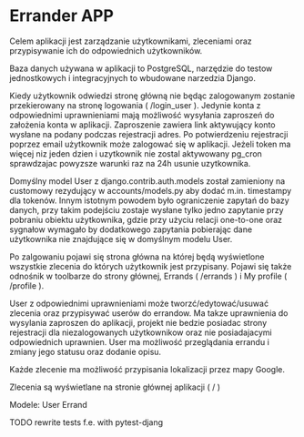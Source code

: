 # Errander APP

Celem aplikacji jest zarządzanie użytkownikami, zleceniami oraz przypisywanie ich do odpowiednich użytkowników.

Baza danych używana w aplikacji to PostgreSQL, narzędzie do testow jednostkowych i integracyjnych to wbudowane narzedzia Django.

Kiedy użytkownik odwiedzi stronę główną nie będąc zalogowanym zostanie przekierowany na stronę logowania ( /login_user ). Jedynie konta z odpowiednimi uprawnieniami mają możliwość wysyłania zaproszeń do założenia konta w aplikacji. Zaproszenie zawiera link aktywujący konto wysłane na podany podczas rejestracji adres. Po potwierdzeniu rejestracji poprzez email użytkownik może zalogować się w aplikacji. Jeżeli token ma więcej niz jeden dzien i uzytkownik nie zostal aktywowany pg_cron sprawdzajac powyzsze warunki raz na 24h usunie uzytkownika.

Domyślny model User z django.contrib.auth.models został zamieniony na customowy rezydujący w accounts/models.py aby dodać m.in. timestampy dla tokenów. Innym istotnym powodem było ograniczenie zapytań do bazy danych, przy takim podejściu zostaje wysłane tylko jedno zapytanie przy pobraniu obiektu użytkownika, gdzie przy użyciu relacji one-to-one oraz sygnałow wymagało by dodatkowego zapytania pobierając dane użytkownika nie znajdujące się w domyślnym modelu User.

Po zalgowaniu pojawi się strona główna na której będą wyświetlone wszystkie zlecenia do których użytkownik jest przypisany. Pojawi się także odnośnik w toolbarze do strony głównej, Errands ( /errands ) i My profile ( /profile ).

User z odpowiednimi uprawnieniami może tworzć/edytować/usuwać zlecenia oraz przypisywać userów do errandow. Ma takze uprawnienia do wysylania zaproszen do aplikacji, projekt nie bedzie posiadac strony rejestracji dla niezalogowanych użytkownikow oraz nie posiadajacymi odpowiednich uprawnien.
User ma możliwość przeglądania errandu i zmiany jego statusu oraz dodanie opisu.

Każde zlecenie ma możliwość przypisania lokalizacji przez mapy Google.

Zlecenia są wyświetlane na stronie głównej aplikacji ( / )

Modele:
User
Errand

TODO
rewrite tests f.e. with pytest-djang
